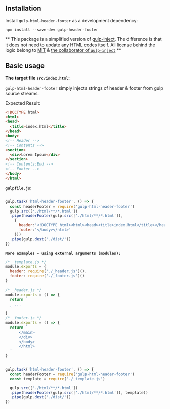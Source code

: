 ## Installation

Install `gulp-html-header-footer` as a development dependency:

```shell
npm install --save-dev gulp-header-footer
```

** This package is a simplified version of [gulp-inject](https://www.npmjs.com/package/gulp-inject). The difference is that it does not need to update any HTML codes itself. All license behind the logic belong to [MIT](https://spdx.org/licenses/MIT.html) & [the collaborator of `gulp-inject`](https://www.npmjs.com/~joakimbeng) **

## Basic usage

**The target file `src/index.html`:**

`gulp-html-header-footer` simply injects strings of header & footer from gulp source streams.

Expected Result:

```html
<!DOCTYPE html>
<html>
<head>
  <title>index.html</title>
</head>
<body>
<!-- Header -->
<!-- Contents -->
<section>
  <div>Lorem Ipsum</div>
</section>
<!-- Contents:End -->
<!-- Footer -->
</body>
</html>
```

**`gulpfile.js`:**

```javascript

gulp.task('html-header-footer', () => {
  const headerFooter = require('gulp-html-header-footer')
  gulp.src(['./html/**/*.html'])
  .pipe(headerFooter(gulp.src(['./html/**/*.html']), 
    {
      header:'<!DOCTYPE html><html><head><title>index.html</title></head><body>', 
      footer:'</body></html>'
    }))
  .pipe(gulp.dest('./dist/'))
})

```

**`More examples - using external arguments (modules):`**

```javascript
/* _template.js */
module.exports = {
  header: require('./_header.js')(),
  footer: require('./_footer.js')()
}

/* _header.js */
module.exports = () => {
  return `
    ...
  `
}
/* _footer.js */
module.exports = () => {
  return `
      </main>
      </div>
      </body>
      </html>
  `
}

```

```javascript

gulp.task('html-header-footer', () => {
  const headerFooter = require('gulp-html-header-footer')
  const template = require('./_template.js')

  gulp.src(['./html/**/*.html'])
  .pipe(headerFooter(gulp.src(['./html/**/*.html']), template))
  .pipe(gulp.dest('./dist/'))
})

```
